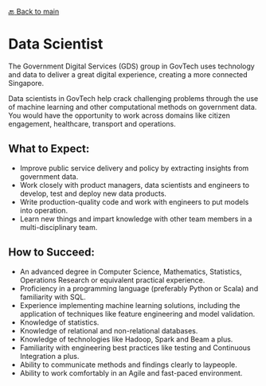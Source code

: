 [:back: Back to main](README.md)

# Data Scientist

The Government Digital Services (GDS) group in GovTech uses technology and data to deliver a great digital experience, creating a more connected Singapore.

Data scientists in GovTech help crack challenging problems through the use of machine learning and other computational methods on government data. You would have the opportunity to work across domains like citizen engagement, healthcare, transport and operations.

## What to Expect:

- Improve public service delivery and policy by extracting insights from government data.
- Work closely with product managers, data scientists and engineers to develop, test and deploy new data products.
- Write production-quality code and work with engineers to put models into operation.
- Learn new things and impart knowledge with other team members in a multi-disciplinary team.

## How to Succeed:

- An advanced degree in Computer Science, Mathematics, Statistics, Operations Research or equivalent practical experience.
- Proficiency in a programming language (preferably Python or Scala) and familiarity with SQL.
- Experience implementing machine learning solutions, including the application of techniques like feature engineering and model validation.
- Knowledge of statistics.
- Knowledge of relational and non-relational databases.
- Knowledge of technologies like Hadoop, Spark and Beam a plus.
- Familiarity with engineering best practices like testing and Continuous Integration a plus.
- Ability to communicate methods and findings clearly to laypeople.
- Ability to work comfortably in an Agile and fast-paced environment.

